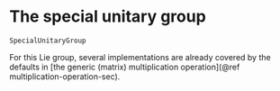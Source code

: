 # The special unitary group

```@docs
SpecialUnitaryGroup
```

For this Lie group, several implementations are already covered by the defaults in [the generic (matrix) multiplication operation](@ref multiplication-operation-sec).
